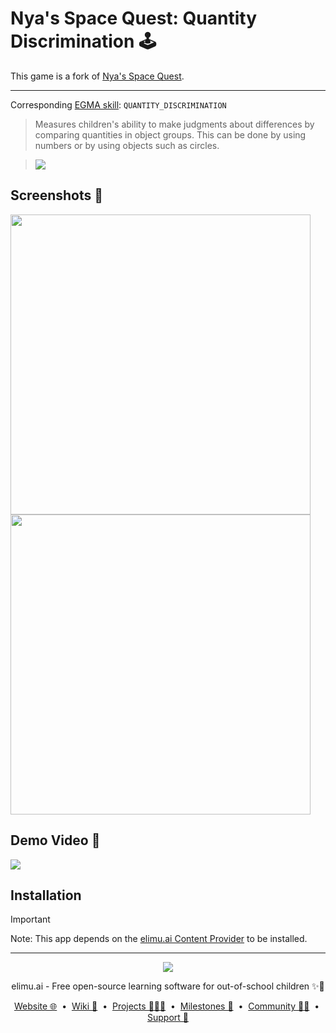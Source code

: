 # Nya's Space Quest: Quantity Discrimination 🕹

This game is a fork of [Nya's Space Quest](https://github.com/elimu-ai/nyas-space-quest).

---

Corresponding [EGMA skill](https://github.com/elimu-ai/model/blob/master/src/main/java/ai/elimu/model/v2/enums/content/NumeracySkill.java): `QUANTITY_DISCRIMINATION`
> Measures children's ability to make judgments about differences by comparing quantities in object groups. This can be done by using numbers or by using objects such as circles.
    
> ![](https://raw.githubusercontent.com/elimu-ai/webapp/master/src/main/webapp/static/img/admin/EGMA_QUANTITY_DISCRIMINATION.png)

## Screenshots 📸

<img width="480" src="https://user-images.githubusercontent.com/15718174/27411324-edec40ac-56e4-11e7-8207-1a05c770024d.png" />

<img width="480" src="https://user-images.githubusercontent.com/15718174/26973174-6901eabe-4d15-11e7-9634-b37cd6006b4a.png" />

## Demo Video 🎥

<kbd>[![](https://i.ytimg.com/vi/gGK4imJdJZk/hqdefault.jpg)](https://youtu.be/gGK4imJdJZk)</kbd>

## Installation

> [!IMPORTANT]
> Note: This app depends on the [elimu.ai Content Provider](https://github.com/elimu-ai/content-provider) to be installed.

---

<p align="center">
  <img src="https://github.com/elimu-ai/webapp/blob/main/src/main/webapp/static/img/logo-text-256x78.png" />
</p>
<p align="center">
  elimu.ai - Free open-source learning software for out-of-school children ✨🚀
</p>
<p align="center">
  <a href="https://elimu.ai">Website 🌐</a>
  &nbsp;•&nbsp;
  <a href="https://github.com/elimu-ai/wiki#readme">Wiki 📃</a>
  &nbsp;•&nbsp;
  <a href="https://github.com/orgs/elimu-ai/projects?query=is%3Aopen">Projects 👩🏽‍💻</a>
  &nbsp;•&nbsp;
  <a href="https://github.com/elimu-ai/wiki/milestones">Milestones 🎯</a>
  &nbsp;•&nbsp;
  <a href="https://github.com/elimu-ai/wiki#open-source-community">Community 👋🏽</a>
  &nbsp;•&nbsp;
  <a href="https://www.drips.network/app/drip-lists/41305178594442616889778610143373288091511468151140966646158126636698">Support 💜</a>
</p>
